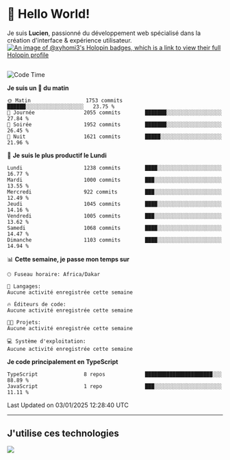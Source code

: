 # 👋 Hello World!

Je suis **Lucien**, passionné du développement web spécialisé dans la création d'interface & expérience utilisateur.
[![An image of @xyhomi3's Holopin badges, which is a link to view their full Holopin profile](https://holopin.me/xyhomi3)](https://holopin.io/@xyhomi3)

##

<!--START_SECTION:waka-->
![Code Time](http://img.shields.io/badge/Code%20Time-2%2C834%20hrs%2050%20mins-blue)

**Je suis un 🐤 du matin** 

```text
🌞 Matin                  1753 commits        ██████░░░░░░░░░░░░░░░░░░░   23.75 % 
🌆 Journée                2055 commits        ███████░░░░░░░░░░░░░░░░░░   27.84 % 
🌃 Soirée                 1952 commits        ███████░░░░░░░░░░░░░░░░░░   26.45 % 
🌙 Nuit                   1621 commits        █████░░░░░░░░░░░░░░░░░░░░   21.96 % 
```
📅 **Je suis le plus productif le Lundi** 

```text
Lundi                    1238 commits        ████░░░░░░░░░░░░░░░░░░░░░   16.77 % 
Mardi                    1000 commits        ███░░░░░░░░░░░░░░░░░░░░░░   13.55 % 
Mercredi                 922 commits         ███░░░░░░░░░░░░░░░░░░░░░░   12.49 % 
Jeudi                    1045 commits        ████░░░░░░░░░░░░░░░░░░░░░   14.16 % 
Vendredi                 1005 commits        ███░░░░░░░░░░░░░░░░░░░░░░   13.62 % 
Samedi                   1068 commits        ████░░░░░░░░░░░░░░░░░░░░░   14.47 % 
Dimanche                 1103 commits        ████░░░░░░░░░░░░░░░░░░░░░   14.94 % 
```


📊 **Cette semaine, je passe mon temps sur** 

```text
🕑︎ Fuseau horaire: Africa/Dakar

💬 Langages: 
Aucune activité enregistrée cette semaine

🔥 Éditeurs de code: 
Aucune activité enregistrée cette semaine

🐱‍💻 Projets: 
Aucune activité enregistrée cette semaine

💻 Système d'exploitation: 
Aucune activité enregistrée cette semaine
```

**Je code principalement en TypeScript** 

```text
TypeScript               8 repos             ██████████████████████░░░   88.89 % 
JavaScript               1 repo              ███░░░░░░░░░░░░░░░░░░░░░░   11.11 % 
```




 Last Updated on 03/01/2025 12:28:40 UTC
<!--END_SECTION:waka-->
---

## J'utilise ces technologies

<p align="left">
  <a href="https://skillicons.dev">
    <img src="https://skillicons.dev/icons?i=ts,js,md,scss,tailwind,react,docker,express,astro,vite,nextjs,vercel,figma,ableton" />
  </a>
</p>

